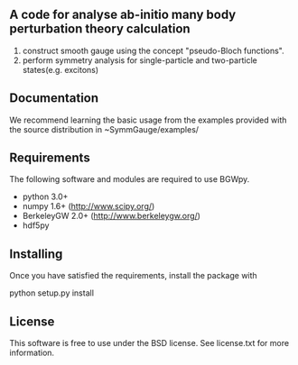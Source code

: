 A code for analyse ab-initio many body perturbation theory calculation
-------------
1) construct smooth gauge using the concept "pseudo-Bloch functions". 
2) perform symmetry analysis for single-particle and two-particle states(e.g. excitons) 


Documentation
-------------

We recommend learning the basic usage from the examples provided
with the source distribution in ~SymmGauge/examples/ 


Requirements
------------

The following software and modules are required to use BGWpy.

  * python 3.0+ 
  * numpy 1.6+      (http://www.scipy.org/)
  * BerkeleyGW 2.0+ (http://www.berkeleygw.org/)
  * hdf5py

Installing
----------

Once you have satisfied the requirements, install the package with

  python setup.py install



License
-------

This software is free to use under the BSD license.
See license.txt for more information.


